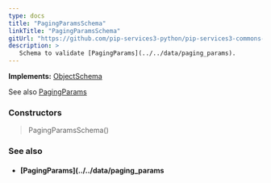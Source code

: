 ```yaml
---
type: docs
title: "PagingParamsSchema"
linkTitle: "PagingParamsSchema"
gitUrl: "https://github.com/pip-services3-python/pip-services3-commons-python"
description: >
   Schema to validate [PagingParams](../../data/paging_params).
---
```


**Implements:** [ObjectSchema](../object_schema)

See also [PagingParams](../../data/paging_params)

### Constructors

> PagingParamsSchema()

### See also
- #### [PagingParams](../../data/paging_params